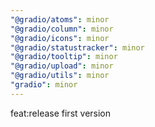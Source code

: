 ```yaml
---
"@gradio/atoms": minor
"@gradio/column": minor
"@gradio/icons": minor
"@gradio/statustracker": minor
"@gradio/tooltip": minor
"@gradio/upload": minor
"@gradio/utils": minor
"gradio": minor
---
```


feat:release first version